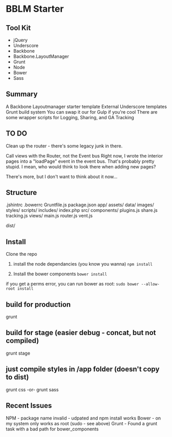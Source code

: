 # BBLM Starter


## Tool Kit
- jQuery
- Underscore
- Backbone
- Backbone.LayoutManager
- Grunt
- Node
- Bower
- Sass

## Summary
A Backbone Layoutmanager starter template
External Underscore templates
Grunt build system
You can swap it our for Gulp if you're cool
There are some wrapper scripts for Logging, Sharing, and GA Tracking


## TO DO
Clean up the router - there's some legacy junk in there.

Call views with the Router, not the Event bus 
Right now, I wrote the interior pages into a "loadPage" event in the event bus.
That's probably pretty stupid. I mean, who would think to look there when adding new pages?

There's more, but I don't want to think about it now...


## Structure
.jshintrc
.bowerrc
Gruntfile.js
package.json
app/
	assets/
		data/
		images/
		styles/
		scripts/
	includes/
	index.php
	src/
		components/
			plugins.js
			share.js
			tracking.js
		views/
		main.js
		router.js
		vent.js

dist/ 


## Install
Clone the repo

1) install the node dependancies (you know you wanna)
`npm install`

2) Install the bower components
`bower install`

if you get a perms error, you can run bower as root:
`sudo bower --allow-root install`


## build for production
grunt

## build for stage (easier debug - concat, but not compiled)
grunt stage

## just compile styles in /app folder (doesn't copy to dist)
grunt css -or- grunt sass


## Recent Issues
NPM - package name invalid - udpated and npm install works
Bower - on my system only works as root (sudo - see above)
Grunt - Found a grunt task with a bad path for bower_components

